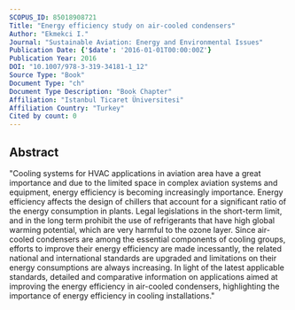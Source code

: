 ```yaml
---
SCOPUS_ID: 85018908721
Title: "Energy efficiency study on air-cooled condensers"
Author: "Ekmekci I."
Journal: "Sustainable Aviation: Energy and Environmental Issues"
Publication Date: {'$date': '2016-01-01T00:00:00Z'}
Publication Year: 2016
DOI: "10.1007/978-3-319-34181-1_12"
Source Type: "Book"
Document Type: "ch"
Document Type Description: "Book Chapter"
Affiliation: "Istanbul Ticaret Üniversitesi"
Affiliation Country: "Turkey"
Cited by count: 0
---
```


## Abstract
"Cooling systems for HVAC applications in aviation area have a great importance and due to the limited space in complex aviation systems and equipment, energy efficiency is becoming increasingly importance. Energy efficiency affects the design of chillers that account for a significant ratio of the energy consumption in plants. Legal legislations in the short-term limit, and in the long term prohibit the use of refrigerants that have high global warming potential, which are very harmful to the ozone layer. Since air-cooled condensers are among the essential components of cooling groups, efforts to improve their energy efficiency are made incessantly, the related national and international standards are upgraded and limitations on their energy consumptions are always increasing. In light of the latest applicable standards, detailed and comparative information on applications aimed at improving the energy efficiency in air-cooled condensers, highlighting the importance of energy efficiency in cooling installations."
